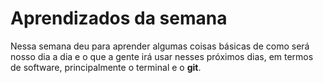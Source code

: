 # Aprendizados da semana
Nessa semana deu para aprender algumas coisas básicas de como será nosso dia a dia e o que a gente irá usar nesses próximos dias, em termos de software, principalmente o terminal e o **git**.
